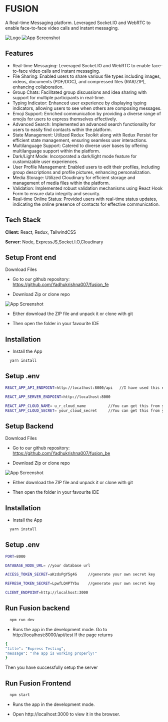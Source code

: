 
# FUSION

A Real-time Messaging platform. Leveraged Socket.IO and WebRTC to enable face-to-face video calls and instant messaging.


![Logo](https://res.cloudinary.com/duxrswftp/image/upload/v1717689270/chatbot/Blue_and_Green_Modern_Soccer_Match_Banner_1_ww2ij9.png)
![App Screenshot](https://res.cloudinary.com/duxrswftp/image/upload/v1717739965/chatbot/63a78055-7261-4524-bca3-49f221065dab.png)



## Features

* Real-time Messaging: Leveraged Socket.IO and WebRTC to enable face-to-face video calls and instant messaging.
* File Sharing: Enabled users to share various file types including images, videos, documents (PDF/DOC), and compressed files (RAR/ZIP), enhancing collaboration.
* Group Chats: Facilitated group discussions and idea sharing with support for multiple participants in real-time.
* Typing Indicator: Enhanced user experience by displaying typing indicators, allowing users to see when others are composing messages.
* Emoji Support: Enriched communication by providing a diverse range of emojis for users to express themselves effectively.
* Advanced Search: Implemented an advanced search functionality for users to easily find contacts within the platform.
* State Management: Utilized Redux Toolkit along with Redux Persist for efficient state management, ensuring seamless user interactions.
* Multilanguage Support: Catered to diverse user bases by offering multilanguage support within the platform.
* Dark/Light Mode: Incorporated a dark/light mode feature for customizable user experiences.
* User Profile Management: Enabled users to edit their profiles, including group descriptions and profile pictures, enhancing personalization.
* Media Storage: Utilized Cloudinary for efficient storage and management of media files within the platform.
* Validation: Implemented robust validation mechanisms using React Hook Form to ensure data integrity and security.
* Real-time Online Status: Provided users with real-time status updates, indicating the online presence of contacts for effective communication.


## Tech Stack

**Client:** React, Redux, TailwindCSS

**Server:** Node, ExpressJS,Socket.I.O,Cloudinary






## Setup Front end
Download Files  
- Go to our github repository: https://github.com/Yadhukrishna007/fusion_fe

- Download Zip or clone repo

![App Screenshot](https://res.cloudinary.com/duxrswftp/image/upload/v1717736242/chatbot/35d40a3a-ae11-48f3-a665-3b1bc11de7c4.png)

- Either download the ZIP file and unpack it or clone with git

- Then open the folder in your favourite IDE
## Installation

- Install the App

```bash
  yarn install 

```



## Setup .env
```bash
REACT_APP_API_ENDPOINT=http://localhost:8000/api   //I have used this endpoint for my backend server, you can change it to your own server endpoint.

REACT_APP_SERVER_ENDPOINT=http://localhost:8000 

REACT_APP_CLOUD_NAME= u_r_cloud_name          //You can get this from your cloudinary account
REACT_APP_CLOUD_SECRET= your_cloud_secret     //You can get this from your cloudinary account
```




## Setup Backend
Download Files 
- Go to our github repository: https://github.com/Yadhukrishna007/fusion_be

- Download Zip or clone repo

![App Screenshot](https://res.cloudinary.com/duxrswftp/image/upload/v1717737524/chatbot/d39cb1af-d660-4185-9bf1-7ff93c13b846.png)

- Either download the ZIP file and unpack it or clone with git

- Then open the folder in your favourite IDE
## Installation

- Install the App

```bash
  yarn install 

```




## Setup .env
```bash
PORT=8000

DATABASE_NODE_URL= //your database url

ACCESS_TOKEN_SECRET=aKzdsPgY5g4G     //generate your own secret key

REFRESH_TOKEN_SECRET=LpwfLQ4PTYbu    //generate your own secret key

CLIENT_ENDPOINT=http://localhost:3000 


```





## Run Fusion backend


```bash
  npm run dev  

```

- Runs the app in the development mode.
Go to http://localhost:8000/api/test
If the page returns
```bash
{
"title": "Express Testing",
"message": "The app is working properly!"
}
```
Then you have successfully setup the server



## Run Fusion Frontend


```bash
  npm start  

```

- Runs the app in the development mode.

- Open http://localhost:3000 to view it in the browser.

